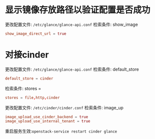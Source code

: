 # 显示镜像存放路径以验证配置是否成功
更改配置文件: `/etc/glance/glance-api.conf`
检索条件: show_image
```conf
show_image_direct_url = true
```

# 对接cinder
更改配置文件: `/etc/glance/glance-api.conf`
检索条件: default_store
```conf
default_store = cinder
```
检索条件: stores =
```conf
stores = file,http,cinder
```

更改配置文件: `/etc/cinder/cinder.conf`
检索条件: image_up
```conf
image_upload_use_cinder_backend = true
image_upload_use_internal_tenant = true
```

重启服务生效:`openstack-service restart cinder glance`
